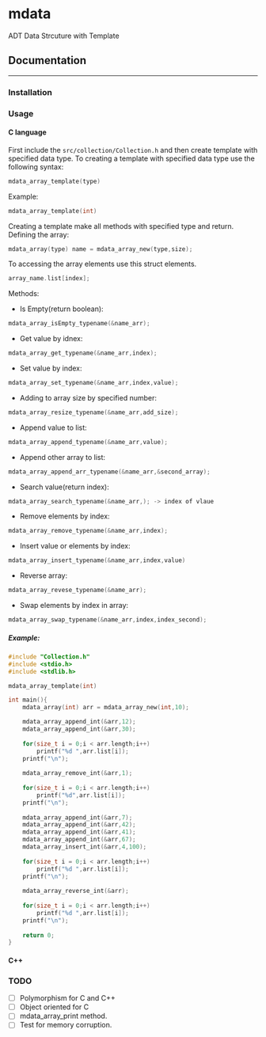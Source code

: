 # mdata
ADT Data Strcuture with Template
## Documentation
-----------------------
### Installation
### Usage
#### C language
First include the `src/collection/Collection.h` and then create template with specified data type.
To creating a template with specified data type use the following syntax:
```c
mdata_array_template(type)
```
Example:
```c
mdata_array_template(int)
```
Creating a template make all methods with specified type and return.
Defining the array:
```c
mdata_array(type) name = mdata_array_new(type,size);
```
To accessing the array elements use this struct elements.
```c 
array_name.list[index];
```
Methods:  
* Is Empty(return boolean):
 ```c
 mdata_array_isEmpty_typename(&name_arr);
```
* Get value by idnex:
``` c
mdata_array_get_typename(&name_arr,index);
```
* Set value by index:
 ```c
 mdata_array_set_typename(&name_arr,index,value);
```
* Adding to array size by specified number:
 ```c
 mdata_array_resize_typename(&name_arr,add_size);
```
* Append value to list:
 ```c
 mdata_array_append_typename(&name_arr,value);
```
* Append other array to list:
 ```c
 mdata_array_append_arr_typename(&name_arr,&second_array);
```
* Search value(return index):
 ```c
mdata_array_search_typename(&name_arr,); -> index of vlaue
```
* Remove elements by index:
 ```c
mdata_array_remove_typename(&name_arr,index);
```
* Insert value or elements by index:
 ```c
mdata_array_insert_typename(&name_arr,index,value)
```
* Reverse array:
 ```c
mdata_array_revese_typename(&name_arr);
```
* Swap elements by index in array:
 ```c
mdata_array_swap_typename(&name_arr,index,index_second);
```
##### Example:
```c
#include "Collection.h"
#include <stdio.h>
#include <stdlib.h>

mdata_array_template(int)

int main(){
	mdata_array(int) arr = mdata_array_new(int,10);

	mdata_array_append_int(&arr,12);
    mdata_array_append_int(&arr,30);
    
	for(size_t i = 0;i < arr.length;i++)
    	printf("%d ",arr.list[i]);
    printf("\n");
    
	mdata_array_remove_int(&arr,1);
    
	for(size_t i = 0;i < arr.length;i++)
    	printf("%d",arr.list[i]);
    printf("\n");
    
	mdata_array_append_int(&arr,7);
    mdata_array_append_int(&arr,42);
    mdata_array_append_int(&arr,41);
    mdata_array_append_int(&arr,67);
    mdata_array_insert_int(&arr,4,100);
    
	for(size_t i = 0;i < arr.length;i++)
    	printf("%d ",arr.list[i]);
    printf("\n");
    
	mdata_array_reverse_int(&arr);
    
	for(size_t i = 0;i < arr.length;i++)
    	printf("%d ",arr.list[i]);
    printf("\n");
	
	return 0;
}
```
#### C++


### TODO
- [ ] Polymorphism for C and C++
- [ ] Object oriented for C
- [ ] mdata_array_print method.
- [ ] Test for memory corruption.
